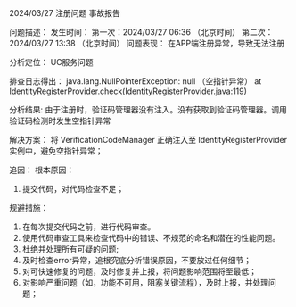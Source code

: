 2024/03/27 注册问题 事故报告


问题描述：
发生时间：
第一次：2024/03/27 06:36 （北京时间）
第二次：2024/03/27 13:38 （北京时间）
问题表现：
在APP端注册异常，导致无法注册

分析定位：
UC服务问题

排查日志得出：
java.lang.NullPointerException: null （空指针异常）
at IdentityRegisterProvider.check(IdentityRegisterProvider.java:119)

分析结果: 
由于注册时，验证码管理器没有注入。没有获取到验证码管理器。调用验证码检测时发生空指针异常

解决方案：
将 VerificationCodeManager 正确注入至 IdentityRegisterProvider 实例中，避免空指针异常；

追因：
根本原因：
1. 提交代码，对代码检查不足；

规避措施：
1. 在每次提交代码之前，进行代码审查。
2. 使用代码审查工具来检查代码中的错误、不规范的命名和潜在的性能问题。
3. 杜绝并处理所有可疑的问题;
4. 及时检查error异常，追根究底分析错误原因，不要放过任何细节；
5. 对可快速修复的问题，及时修复并上报，将问题影响范围将至最低；
6. 对影响严重问题（如，功能不可用，阻塞关键流程），及时上报，并处理问题；